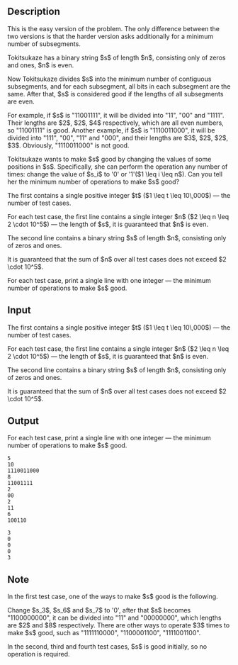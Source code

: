 ## Description

<div><p><span class="tex-font-style-it">This is the easy version of the problem. The only difference between the two versions is that the harder version asks additionally for a minimum number of subsegments.</span></p><p>Tokitsukaze has a binary string $s$ of length $n$, consisting only of zeros and ones, $n$ is <span class="tex-font-style-bf">even</span>.</p><p>Now Tokitsukaze divides $s$ into <span class="tex-font-style-bf">the minimum number</span> of <span class="tex-font-style-bf">contiguous</span> subsegments, and for each subsegment, all bits in each subsegment are the same. After that, $s$ is considered good if the lengths of all subsegments are even.</p><p>For example, if $s$ is "<span class="tex-font-style-tt">11001111</span>", it will be divided into "<span class="tex-font-style-tt">11</span>", "<span class="tex-font-style-tt">00</span>" and "<span class="tex-font-style-tt">1111</span>". Their lengths are $2$, $2$, $4$ respectively, which are all even numbers, so "<span class="tex-font-style-tt">11001111</span>" is good. Another example, if $s$ is "<span class="tex-font-style-tt">1110011000</span>", it will be divided into "<span class="tex-font-style-tt">111</span>", "<span class="tex-font-style-tt">00</span>", "<span class="tex-font-style-tt">11</span>" and "<span class="tex-font-style-tt">000</span>", and their lengths are $3$, $2$, $2$, $3$. Obviously, "<span class="tex-font-style-tt">1110011000</span>" is not good.</p><p>Tokitsukaze wants to make $s$ good by changing the values of some positions in $s$. Specifically, she can perform the operation any number of times: change the value of $s_i$ to '<span class="tex-font-style-tt">0</span>' or '<span class="tex-font-style-tt">1</span>'($1 \leq i \leq n$). Can you tell her the minimum number of operations to make $s$ good?</p></div><div class="input-specification"><p>The first contains a single positive integer $t$ ($1 \leq t \leq 10\,000$)&nbsp;— the number of test cases.</p><p>For each test case, the first line contains a single integer $n$ ($2 \leq n \leq 2 \cdot 10^5$)&nbsp;— the length of $s$, it is guaranteed that $n$ is even.</p><p>The second line contains a binary string $s$ of length $n$, consisting only of zeros and ones.</p><p>It is guaranteed that the sum of $n$ over all test cases does not exceed $2 \cdot 10^5$.</p></div><div class="output-specification"><p>For each test case, print a single line with one integer&nbsp;— the minimum number of operations to make $s$ good.</p></div>

## Input

<p>The first contains a single positive integer $t$ ($1 \leq t \leq 10\,000$)&nbsp;— the number of test cases.</p><p>For each test case, the first line contains a single integer $n$ ($2 \leq n \leq 2 \cdot 10^5$)&nbsp;— the length of $s$, it is guaranteed that $n$ is even.</p><p>The second line contains a binary string $s$ of length $n$, consisting only of zeros and ones.</p><p>It is guaranteed that the sum of $n$ over all test cases does not exceed $2 \cdot 10^5$.</p>

## Output

<p>For each test case, print a single line with one integer&nbsp;— the minimum number of operations to make $s$ good.</p>





```input1
5
10
1110011000
8
11001111
2
00
2
11
6
100110
```




```output1
3
0
0
0
3
```



## Note

<p>In the first test case, one of the ways to make $s$ good is the following.</p><p>Change $s_3$, $s_6$ and $s_7$ to '<span class="tex-font-style-tt">0</span>', after that $s$ becomes "<span class="tex-font-style-tt">1100000000</span>", it can be divided into "<span class="tex-font-style-tt">11</span>" and "<span class="tex-font-style-tt">00000000</span>", which lengths are $2$ and $8$ respectively. There are other ways to operate $3$ times to make $s$ good, such as "<span class="tex-font-style-tt">1111110000</span>", "<span class="tex-font-style-tt">1100001100</span>", "<span class="tex-font-style-tt">1111001100</span>".</p><p>In the second, third and fourth test cases, $s$ is good initially, so no operation is required.</p>

